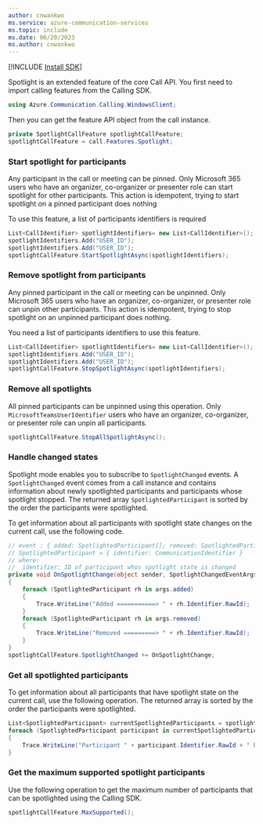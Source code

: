 ```yaml
---
author: cnwankwo
ms.service: azure-communication-services
ms.topic: include
ms.date: 06/20/2023
ms.author: cnwankwo
---
```

[!INCLUDE [Install SDK](../install-sdk/install-sdk-windows.md)]

Spotlight is an extended feature of the core Call API. You first need to import calling features from the Calling SDK.

```csharp
using Azure.Communication.Calling.WindowsClient;
```

Then you can get the feature API object from the call instance.

```csharp
private SpotlightCallFeature spotlightCallFeature;
spotlightCallFeature = call.Features.Spotlight;
```

### Start spotlight for participants

Any participant in the call or meeting can be pinned. Only Microsoft 365 users who have an organizer, co-organizer or presenter role can start spotlight for other participants. This action is idempotent, trying to start spotlight on a pinned participant does nothing

To use this feature, a list of participants identifiers is required

```csharp
List<CallIdentifier> spotlightIdentifiers= new List<CallIdentifier>();
spotlightIdentifiers.Add("USER_ID");
spotlightIdentifiers.Add("USER_ID");
spotlightCallFeature.StartSpotlightAsync(spotlightIdentifiers);
```

### Remove spotlight from participants

Any pinned participant in the call or meeting can be unpinned. Only Microsoft 365 users who have an organizer, co-organizer, or presenter role can unpin other participants. This action is idempotent, trying to stop spotlight on an unpinned participant does nothing.

You need a list of participants identifiers to use this feature.

```csharp
List<CallIdentifier> spotlightIdentifiers= new List<CallIdentifier>();
spotlightIdentifiers.Add("USER_ID");
spotlightIdentifiers.Add("USER_ID");
spotlightCallFeature.StopSpotlightAsync(spotlightIdentifiers);
```

### Remove all spotlights

All pinned participants can be unpinned using this operation. Only `MicrosoftTeamsUserIdentifier` users who have an organizer, co-organizer, or presenter role can unpin all participants.

```csharp
spotlightCallFeature.StopAllSpotlightAsync();
```

### Handle changed states

Spotlight mode enables you to subscribe to `SpotlightChanged` events. A `SpotlightChanged` event comes from a call instance and contains information about newly spotlighted participants and participants whose spotlight stopped. The returned array `SpotlightedParticipant` is sorted by the order the participants were spotlighted.

To get information about all participants with spotlight state changes on the current call, use the following code.

```csharp
// event : { added: SpotlightedParticipant[]; removed: SpotlightedParticipant[] }
// SpotlightedParticipant = { identifier: CommunicationIdentifier }
// where: 
//  identifier: ID of participant whos spotlight state is changed
private void OnSpotlightChange(object sender, SpotlightChangedEventArgs args)
{
    foreach (SpotlightedParticipant rh in args.added)
    {
        Trace.WriteLine("Added ===========> " + rh.Identifier.RawId);
    }
    foreach (SpotlightedParticipant rh in args.removed)
    {
        Trace.WriteLine("Removed =========> " + rh.Identifier.RawId);
    }
}
spotlightCallFeature.SpotlightChanged += OnSpotlightChange;
```

### Get all spotlighted participants

To get information about all participants that have spotlight state on the current call, use the following operation. The returned array is sorted by the order the participants were spotlighted.

``` csharp
List<SpotlightedParticipant> currentSpotlightedParticipants = spotlightCallFeature.SpotlightedParticipants();
foreach (SpotlightedParticipant participant in currentSpotlightedParticipants)
{
    Trace.WriteLine("Participant " + participant.Identifier.RawId + " has spotlight");
}
```

### Get the maximum supported spotlight participants

Use the following operation to get the maximum number of participants that can be spotlighted using the Calling SDK.

``` csharp
spotlightCallFeature.MaxSupported();
```
